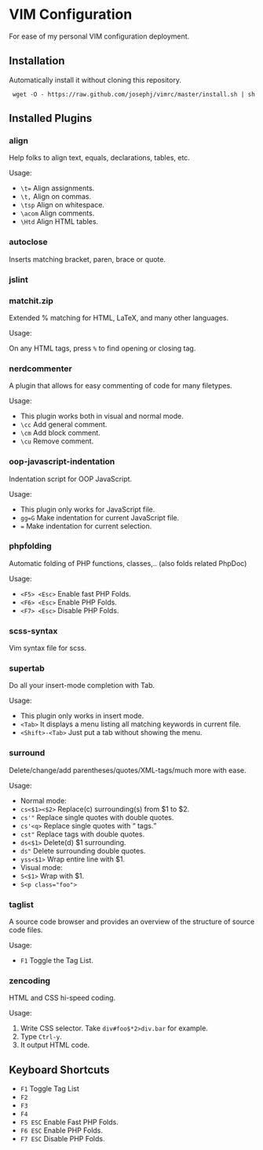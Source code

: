VIM Configuration
==========================
For ease of my personal VIM configuration deployment.

Installation
------------
Automatically install it without cloning this repository.

     wget -O - https://raw.github.com/josephj/vimrc/master/install.sh | sh

Installed Plugins
------------------
### align
Help folks to align text, equals, declarations, tables, etc.

Usage:

* ``\t=`` Align assignments.
* ``\t,`` Align on commas.
* ``\tsp`` Align on whitespace.
* ``\acom`` Align comments.
* ``\Htd`` Align HTML tables.

### autoclose
Inserts matching bracket, paren, brace or quote.

### jslint

### matchit.zip
Extended % matching for HTML, LaTeX, and many other languages.

Usage:

On any HTML tags, press ``%`` to find opening or closing tag.

### nerdcommenter
A plugin that allows for easy commenting of code for many filetypes.

Usage:

* This plugin works both in visual and normal mode.
* ``\cc``  Add general comment.
* ``\cm``  Add block comment.   
* ``\cu``  Remove comment.

### oop-javascript-indentation
Indentation script for OOP JavaScript.

Usage: 

* This plugin only works for JavaScript file.
* ``gg=G`` Make indentation for current JavaScript file.
* ``=`` Make indentation for current selection.

### phpfolding
Automatic folding of PHP functions, classes,.. (also folds related PhpDoc) 

Usage:

* ```<F5> <Esc>``` Enable fast PHP Folds.
* ```<F6> <Esc>``` Enable PHP Folds.
* ```<F7> <Esc>``` Disable PHP Folds. 

### scss-syntax
Vim syntax file for scss.

### supertab
Do all your insert-mode completion with Tab.

Usage:

* This plugin only works in insert mode.
* ```<Tab>``` It displays a menu listing all matching keywords in current file.
* ```<Shift>-<Tab>``` Just put a tab without showing the menu.

### surround
Delete/change/add parentheses/quotes/XML-tags/much more with ease.

Usage:

* Normal mode:
 * ``cs<$1><$2>`` Replace(c) surrounding(s) from $1 to $2. 
  * ``cs'"`` Replace single quotes with double quotes. 
  * ``cs'<q>`` Replace single quotes with <q/> tags.
  * ``cst"`` Replace tags with double quotes.
 * ``ds<$1>`` Delete(d) $1 surrounding.
  * ``ds"`` Delete surrounding double quotes.
 * ``yss<$1>`` Wrap entire line with $1.
* Visual mode:
 * ``S<$1>`` Wrap with $1.
  * ``S<p class="foo">`` 

### taglist
A source code browser and provides an overview of the structure of source code files.

Usage:

* ``F1`` Toggle the Tag List.

### zencoding
HTML and CSS hi-speed coding.

Usage:

1. Write CSS selector. Take ```div#foo$*2>div.bar``` for example.
1. Type ```Ctrl-y```.
1. It output HTML code.

Keyboard Shortcuts
------------------
* ```F1``` Toggle Tag List
* ```F2```
* ```F3```
* ```F4```
* ```F5 ESC``` Enable Fast PHP Folds.
* ```F6 ESC``` Enable PHP Folds.
* ```F7 ESC``` Disable PHP Folds.



